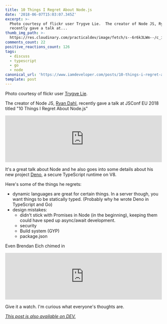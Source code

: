```yaml
---
title: 10 Things I Regret About Node.js
date: '2018-06-07T15:03:07.345Z'
excerpt: >-
  Photo courtesy of flickr user Trygve Lie.  The creator of Node JS, Ryan Dahl,
  recently gave a talk at...
thumb_img_path: >-
  https://res.cloudinary.com/practicaldev/image/fetch/s--6r6k3LWm--/c_imagga_scale,f_auto,fl_progressive,h_420,q_auto,w_1000/https://thepracticaldev.s3.amazonaws.com/i/pedrq8fz6ig8yugihvbt.jpg
comments_count: 22
positive_reactions_count: 126
tags:
  - discuss
  - typescript
  - go
  - node
canonical_url: 'https://www.iamdeveloper.com/posts/10-things-i-regret-about-nodejs-14m3/'
template: post
---
```



Photo courtesy of flickr user [Trygve Lie](https://www.flickr.com/photos/trygve_lie/5831902960/in/photolist-9Tm2z3-9TkXYG-9Snmm2-9TiaVg-986fu7-91Lys4-af3D6G-91PELy-91PFdw-91LxWD-ir76Ci-8vTR8o-91PEMA-guo8Zw-guot1K-8vQPsx-9Skm3e-91LydX-8vQP9D-8izGEj-guo94j-UD21ff-27wa2Xi-9Skmgc-9SqeLo-9SwjVQ-VAVtVQ-Kc6jW6-9Swk7s-8vTQMJ-9Sobs3-aCccoi-8vQP4a-gunPQK-9SkkHP-9SkjYa-8vQNvP-gunfvN-fhpKFt-a31Gwp-8vTRij-9Skmpr-8vQNt4-fhpJRe-ir6Gd4-SyeqvE-9Sqdf1-9Swkk3-keuT4b-UqDk2W).

The creator of Node JS, [Ryan Dahl](http://tinyclouds.org), recently gave a talk at JSConf EU 2018 titled "10 Things I Regret About Node.js"


<iframe class="liquidTag" src="https://dev.to/embed/youtube?args=M3BM9TB-8yA" style="border: 0; width: 100%;"></iframe>



It's a great talk about Node and he also goes into some details about his new project [Deno](https://github.com/ry/deno), a secure TypeScript runtime on V8.

Here's some of the things he regrets:

- dynamic languages are great for certain things. In a server though, you want things to be statically typed. (Probably why he wrote Deno in TypeScript and Go)
- design mistakes:
    - didn't stick with Promises in Node (in the beginning), keeping them could have sped up async/await development.
    - security
    - Build system (GYP)
    - package.json

Even Brendan Eich chimed in


<iframe class="liquidTag" src="https://dev.to/embed/twitter?args=1004425861410402304" style="border: 0; width: 100%;"></iframe>


Give it a watch. I'm curious what everyone's thoughts are.

*[This post is also available on DEV.](https://dev.to/nickytonline/10-things-i-regret-about-nodejs-14m3)*


<script>
const parent = document.getElementsByTagName('head')[0];
const script = document.createElement('script');
script.type = 'text/javascript';
script.src = 'https://cdnjs.cloudflare.com/ajax/libs/iframe-resizer/4.1.1/iframeResizer.min.js';
script.charset = 'utf-8';
script.onload = function() {
    window.iFrameResize({}, '.liquidTag');
};
parent.appendChild(script);
</script>    
